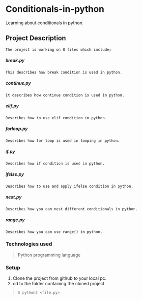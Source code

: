 # Conditionals-in-python
Learning about conditionals in python.
## Project Description
    The project is working on 8 files which include;
##### break.py
    This describes how break condition is used in python.
##### continue.py
    It describes how continue condition is used in python.
##### elif.py
    Describes how to use elif condition in python.
##### forloop.py
    Describes how for loop is used in looping in python.
##### if.py
    Describes how if condition is used in python.
##### ifelse.py
    Describes how to use and apply ifelse condition in python.
##### nest.py
    Describes how you can nest different conditionals in python.
##### range.py
    Describes how you can use range() in python.
### Technologies used
 > Python programming language
 ### Setup
   1. Clone the project from github to your local pc.
   2. cd to the folder containing the cloned project
 > ```$ python3 <file.py>```